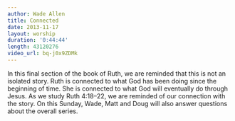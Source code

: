 ```yaml
--- 
author: Wade Allen 
title: Connected 
date: 2013-11-17 
layout: worship 
duration: '0:44:44'
length: 43120276
video_url: bq-j0x9ZDMk
---
```


In this final section of the book of Ruth, we are reminded that this is not an isolated story. Ruth is connected to what God has been doing since the beginning of time. She is connected to what God will eventually do through Jesus. As we study Ruth 4:18–22, we are reminded of our connection with the story. On this Sunday, Wade, Matt and Doug will also answer questions about the overall series.
